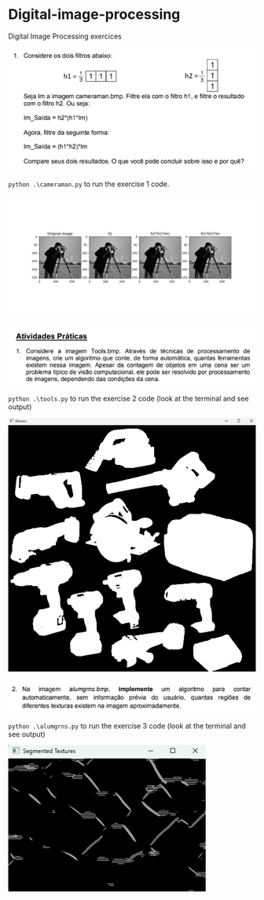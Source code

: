 # Digital-image-processing
Digital Image Processing exercices

![exercise_1](./doc/exercise1.png)

`python .\cameraman.py` to run the exercise 1 code.

![output_exercise_1](./outputs/exercise1.png)


![exercise_2](./doc/exercise2.png)

`python .\tools.py` to run the exercise 2 code (look at the terminal and see output)

![output_exercise_2](./outputs/exercise2.png)

![exercise_3](./doc/exercise3.png)

`python .\alumgrns.py` to run the exercise 3 code (look at the terminal and see output)

![output_exercise_3](./outputs/exercise3.png)

